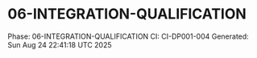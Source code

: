 # 06-INTEGRATION-QUALIFICATION
Phase: 06-INTEGRATION-QUALIFICATION
CI: CI-DP001-004
Generated: Sun Aug 24 22:41:18 UTC 2025
